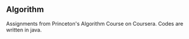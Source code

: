## Algorithm

Assignments from Princeton's Algorithm Course on Coursera. Codes are written in java. 